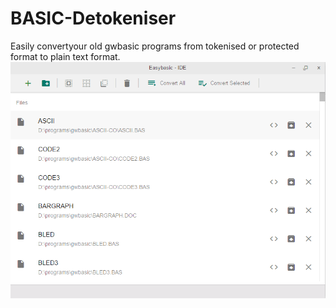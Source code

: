 # BASIC-Detokeniser
Easily convertyour old gwbasic programs from tokenised or protected format to plain text format.
![Easybasic File Converter](./snap.png)
